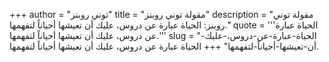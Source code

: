 +++
author = "توني روبنز"
title = "مقولة توني روبنز"
description = "مقولة توني روبنز: الحياة عبارة عن دروس، عليك أن تعيشها أحياناً لتفهمها."
quote = '''الحياة عبارة عن دروس، عليك أن تعيشها أحياناً لتفهمها.'''
slug = "الحياة-عبارة-عن-دروس،-عليك-أن-تعيشها-أحياناً-لتفهمها"
+++
الحياة عبارة عن دروس، عليك أن تعيشها أحياناً لتفهمها.
